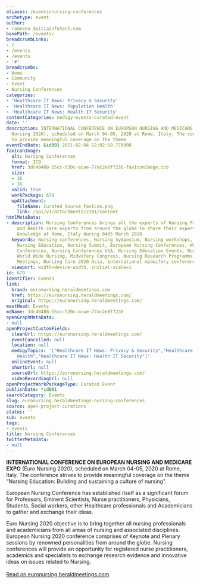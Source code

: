 ```yaml
---
aliases: /events/nursing-conferences
archetype: event
author:
- rameena @aitiainfotech.com
basePath: /events/
breadcrumbLinks:
- /
- /events
- /events
- '#'
breadcrumbs:
- Home
- Community
- Event
- Nursing Conferences
categories:
- 'Healthcare IT News: Privacy & Security'
- 'Healthcare IT News: Population Health'
- 'Healthcare IT News: Health IT Security'
contentCategories: medigy-events-curated-event
date: ''
description: INTERNATIONAL CONFERENCE ON EUROPEAN NURSING AND MEDICARE EXPO (Euro
  Nursing 2020), scheduled on March 04-05, 2020 at Rome, Italy. The conference strives
  to provide meaningful coverage on the theme
eventEndDate: &id001 2021-02-04 12:02:58.770000
favIconImage:
  alt: Nursing Conferences
  format: ICO
  href: 3dc40488-55cc-520c-acae-77ac2e8f7230-favIconImage.ico
  size:
  - 16
  - 16
  valid: true
  workPackage: 679
  wpAttachment:
    fileName: Curated_Source_FavIcon.png
    link: /api/v3/attachments/2101/content
htmlMetaData:
- description: Nursing Conferences brings all the experts of Nursing Professionals
    and Health care experts from around the globe to share their expertise and research
    knowledge at Rome, Italy during 0405 March 2020
  keywords: Nursing conferences, Nursing Symposium, Nursing workshops, Continuing
    Nursing Education, Nursing Summit, European Nursing Conferences, World Nursing
    Conferences, Nursing Conferences USA, Nursing Education Events, Nursing Congress,
    World Wide Nursing, Midwifery Congress, Nursing Research Programms, Nursing CNE
    Meetings, Nursing Care 2020 Asia, international midwifery conference,
  viewport: width=device-width, initial-scale=1
id: 679
identifier: Events
link:
  brand: euronursing.heraldmeetings.com
  href: https://euronursing.heraldmeetings.com/
  original: https://euronursing.heraldmeetings.com/
mastHead: Events
mdName: 3dc40488-55cc-520c-acae-77ac2e8f7230
openGraphMetaData:
- null
openProjectCustomFields:
  cleanUrl: https://euronursing.heraldmeetings.com/
  eventCancelled: null
  location: null
  medigyTopics: '["Healthcare IT News: Privacy & Security","Healthcare IT News: Population
    Health","Healthcare IT News: Health IT Security"]'
  onlineEvent: null
  shortUrl: null
  sourceUrl: https://euronursing.heraldmeetings.com/
  videoRecordingUrl: null
openProjectWorkPackageType: Curated Event
publishDate: *id001
searchCategory: Events
slug: euronursing.heraldmeetings-nursing-conferences
source: open-project-curations
status: ''
sub: events
tags:
- events
title: Nursing Conferences
twitterMetaData:
- null
---
```


<p><strong>INTERNATIONAL CONFERENCE ON EUROPEAN NURSING AND MEDICARE EXPO</strong>&nbsp;(Euro Nursing 2020), scheduled on March 04-05, 2020&nbsp;at Rome, Italy.&nbsp;The conference strives to provide meaningful coverage on the theme “Nursing Education: Building and sustaining a culture of nursing".&nbsp;</p><p>European Nursing Conference has established itself as a significant forum for Professors, Eminent Scientists, Nurse practitioners, Physicians, Students, Social workers, other Healthcare professionals and Academicians to gather and exchange their ideas.&nbsp;</p><p>Euro Nursing 2020&nbsp;objective is to bring together all nursing professionals and academicians from all areas of nursing and associated disciplines. European Nursing 2020 conference comprises of Keynote and Plenary sessions by renowned personalities from around the globe. Nursing conferences will provide an opportunity for registered nurse practitioners, academics and specialists to exchange research evidence and innovative ideas on issues related to Nursing.<br><br><a href="https://euronursing.heraldmeetings.com/">Read on euronursing.heraldmeetings.com</a></p>